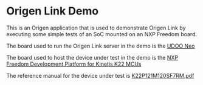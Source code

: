 # Origen Link Demo

This is an Origen application that is used to demonstrate Origen Link by executing some simple tests of an SoC mounted
on an NXP Freedom board.

The board used to run the Origen Link server in the demo is the [UDOO Neo](http://www.udoo.org/udoo-neo/)

The board used to host the device under test in the demo is the [NXP Freedom Development Platform for Kinetis K22 MCUs](http://www.nxp.com/products/software-and-tools/hardware-development-tools/freedom-development-boards/freescale-freedom-development-platform-for-kinetis-k22-mcus:FRDM-K22F?)

The reference manual for the device under test is [K22P121M120SF7RM.pdf](http://cache.nxp.com/files/microcontrollers/doc/ref_manual/K22P121M120SF7RM.pdf)
